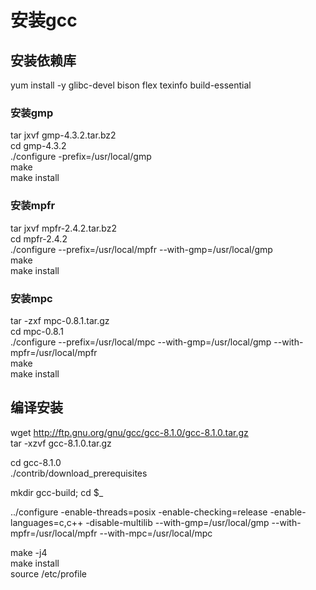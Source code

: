 # 安装gcc

## 安装依赖库
yum install -y glibc-devel bison flex texinfo build-essential  

### 安装gmp
tar jxvf gmp-4.3.2.tar.bz2  
cd gmp-4.3.2  
./configure -prefix=/usr/local/gmp  
make  
make install  

### 安装mpfr
tar jxvf mpfr-2.4.2.tar.bz2  
cd mpfr-2.4.2  
./configure --prefix=/usr/local/mpfr --with-gmp=/usr/local/gmp  
make  
make install  

### 安装mpc
tar -zxf mpc-0.8.1.tar.gz  
cd mpc-0.8.1  
./configure --prefix=/usr/local/mpc --with-gmp=/usr/local/gmp --with-mpfr=/usr/local/mpfr  
make  
make install  


## 编译安装
wget http://ftp.gnu.org/gnu/gcc/gcc-8.1.0/gcc-8.1.0.tar.gz  
tar -xzvf gcc-8.1.0.tar.gz  

cd gcc-8.1.0  
./contrib/download_prerequisites  

mkdir gcc-build; cd $_  

../configure -enable-threads=posix -enable-checking=release -enable-languages=c,c++ -disable-multilib --with-gmp=/usr/local/gmp --with-mpfr=/usr/local/mpfr --with-mpc=/usr/local/mpc    

make -j4  
make install  
source /etc/profile  
